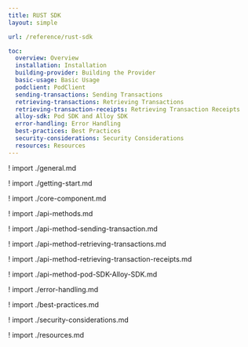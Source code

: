 ```yaml
---
title: RUST SDK
layout: simple

url: /reference/rust-sdk

toc:
  overview: Overview
  installation: Installation
  building-provider: Building the Provider
  basic-usage: Basic Usage
  podclient: PodClient
  sending-transactions: Sending Transactions
  retrieving-transactions: Retrieving Transactions
  retrieving-transaction-receipts: Retrieving Transaction Receipts
  alloy-sdk: Pod SDK and Alloy SDK
  error-handling: Error Handling
  best-practices: Best Practices
  security-considerations: Security Considerations
  resources: Resources
---
```


! import ./general.md

! import ./getting-start.md

! import ./core-component.md

! import ./api-methods.md

! import ./api-method-sending-transaction.md

! import ./api-method-retrieving-transactions.md

! import ./api-method-retrieving-transaction-receipts.md

! import ./api-method-pod-SDK-Alloy-SDK.md

! import ./error-handling.md

! import ./best-practices.md

! import ./security-considerations.md

! import ./resources.md
